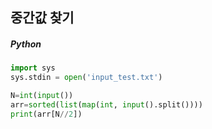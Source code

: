 ## 중간값 찾기

##### Python

```python
import sys
sys.stdin = open('input_test.txt')

N=int(input())
arr=sorted(list(map(int, input().split())))
print(arr[N//2])
```
